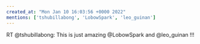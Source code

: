 ```yaml
---
created_at: "Mon Jan 10 16:03:56 +0000 2022"
mentions: ['tshubillabong', 'LobowSpark', 'leo_guinan']
---
```


RT @tshubillabong: This is just amazing @LobowSpark and @leo_guinan !!!